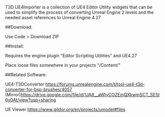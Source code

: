 T3D UE4Importer is a collection of UE4 Editor Utility widgets that can be used to simplify the process of converting Unreal Engine 2 levels and the needed asset references to Unreal Engine 4.27



##Download:

Use Code > Download ZIP



##Install:

Requires the engine plugin "Editor Scripting Utilities" and UE4.27

Place loose files somewhere in your projects "/Content/"


##Related Software:

UE4-T3DConverter
https://forums.unrealengine.com/t/tool-ue4-t3d-converter-for-bsp-brushes/4057
(Mirror)https://drive.google.com/file/d/1JA8__aWtyCOZEmQXkwmSCT_SESt6y0At/view?usp=sharing

UE Viewer
https://www.gildor.org/en/projects/umodel#files
